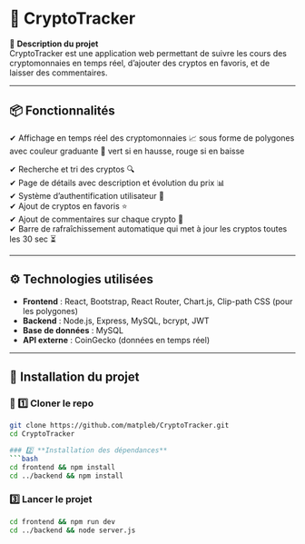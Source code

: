 # 🚀 CryptoTracker

📌 **Description du projet**  
CryptoTracker est une application web permettant de suivre les cours des cryptomonnaies en temps réel, d’ajouter des cryptos en favoris, et de laisser des commentaires.  

---

## 📦 Fonctionnalités
✔ Affichage en temps réel des cryptomonnaies 📈 sous forme de polygones avec couleur graduante 🔷 vert si en hausse, rouge si en baisse

✔ Recherche et tri des cryptos 🔍  
✔ Page de détails avec description et évolution du prix 📊  
✔ Système d’authentification utilisateur 🔐  
✔ Ajout de cryptos en favoris ⭐  
✔ Ajout de commentaires sur chaque crypto 💬  
✔ Barre de rafraîchissement automatique qui met à jour les cryptos toutes les 30 sec ⏳

---

## ⚙️ Technologies utilisées
- **Frontend** : React, Bootstrap, React Router, Chart.js, Clip-path CSS (pour les polygones) 
- **Backend** : Node.js, Express, MySQL, bcrypt, JWT  
- **Base de données** : MySQL  
- **API externe** : CoinGecko (données en temps réel)

---

## 🚀 Installation du projet

### 🔹 1️⃣ Cloner le repo
```bash
git clone https://github.com/matpleb/CryptoTracker.git
cd CryptoTracker

### 2️⃣ **Installation des dépendances**  
```bash
cd frontend && npm install
cd ../backend && npm install
```

### 3️⃣ **Lancer le projet**  
```bash
cd frontend && npm run dev
cd ../backend && node server.js
```

